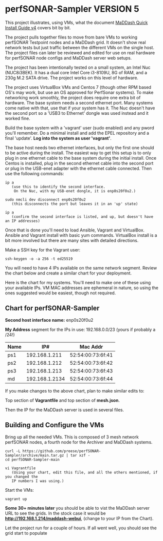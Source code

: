 # perfSONAR-Sampler VERSION 5
This project illustrates, using VMs, what the document [MaDDash Quick Install Guide v4](https://docs.google.com/document/d/1k7FT66MKPy3JjpD5k0OFAFlTpSdFmZ6huhTUDQ2rGGY/edit?usp=sharing) covers bit by bit.

The project pulls together files to move from bare VMs to working perfSONAR Testpoint nodes and a MaDDash grid.  It doesn't show real network tests but just traffic between the different VMs on the single host.  The project files can later be reviewed and edited for use on real hardware for perfSONAR node configs and MaDDash server web setups.

The project has been intentionally tested on a small system, an Intel Nuc (NUC8i3BEK). It has a dual core Intel Core i3-8109U, 8G of RAM, and a 230g M.2 SATA drive. The project works on this level of hardware.

The project uses VirtualBox VMs and Centos 7 (though other RPM based OS's may work, but use an OS approved for PerfSonar systems).  To make networking work smoothly, the project  does require one extra bit of hardware. The base system needs a second ethernet port.  Many systems come native with that, use that if your system has it. The Nuc doesn't have the second port so a 'USB3 to Ethernet' dongle was used instead and it worked fine.

Build the base system with a 'vagrant' user (sudo enabled) and any pword you'll remember.  Do a minimal install and add the EPEL repository and a final 'update'.  **Log into the system as user 'vagrant'**.

The base host needs two ethernet interfaces, but only the first one should to be active during the install. The easiest way to get this setup is to only plug in one ethernet cable to the base system during the initial install. Once Centos is installed, plug in the second ethernet cable into the second port or plug in the USB-enet adapter with the ethernet cable connected. Then use the following commands:
```
ip a
   (use this to identify the second interface.
    On the Nuc, with my USB-enet dongle, it is enp0s20f0u2.)
   
sudo nmcli dev disconnect enp0s20f0u2
   (this disconnects the port but leaves it in an 'up' state)
   
ip a
   (confirm the second interface is listed, and up, but doesn't have an IP addresses)
```

Once that is done you'll need to load Ansible, Vagrant and VirtualBox. Ansible and Vagrant install with basic yum commands.  VirtualBox install is a bit more involved but there are many sites with detailed directions.

Make a SSH key for the Vagrant user:
```
ssh-keygen -o -a 256 -t ed25519
```
You will need to have 4 IPs available on the same network segment. Review the chart below and create a similar chart for your deployment.

Here is the chart for my systems. You'll need to make one of these using your available IPs. VM MAC addresses are ephemeral in nature, so using the ones suggested would be easiest, though not required.

## Chart for perfSONAR-Sampler
**Second host interface name:** enp0s20f0u2

**My Address** segment for the IPs in use: 192.168.0.0/23 (yours if probably a /24!)

|Name |IP# |Mac Addr |
| ---| ---| ---|
|ps1|192.168.1.211|52:54:00:73:6f:41|
|ps2|192.168.1.212|52:54:00:73:6f:42|
|ps3|192.168.1.213|52:54:00:73:6f:43|
|md|192.168.1.2134|52:54:00:73:6f:44|

If you make changes to the above chart, plan to make similar edits to:

Top section of **Vagrantfile** and top section of **mesh.json**.

Then the IP for the MaDDash server is used in several files.


## Building and Configure the VMs
Bring up all the needed VMs.  This is composed of 3 mesh network perfSONAR nodes, a fourth node for the Archiver and  MaDDash systems.
```
curl -L https://github.com/preese/perfSONAR-Sampler/archive/main.tar.gz | tar xzf -
cd perfSONAR-Sampler-main

vi Vagrantfile
   (Using your chart, edit this file, and all the others mentioned, if you changed the
   IP numbers I was using.)
```

Start the VMs:
```
vagrant up
```
**Some 30+ minutes later** you should be able to vist the MaDDash server URL to see the grids.  In the stock case it would be **http://192.168.1.214/maddash-webui**, (change to your IP from the Chart).

Let the project run for a couple of hours.  If all went well, you should see the grid start to populate
